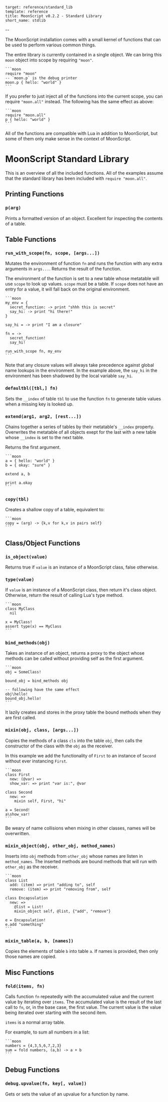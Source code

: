     target: reference/standard_lib
    template: reference
    title: MoonScript v0.2.2 - Standard Library
    short_name: stdlib
--

The MoonScript installation comes with a small kernel of functions that can be
used to perform various common things.

The entire library is currently contained in a single object. We can bring this
`moon` object into scope by requiring `"moon"`.

    ```moon
    require "moon"
    -- `moon.p` is the debug printer
    moon.p { hello: "world" }
    ```

If you prefer to just inject all of the functions into the current scope, you
can require `"moon.all"` instead. The following has the same effect as above:

    ```moon
    require "moon.all"
    p { hello: "world" }
    ```

All of the functions are compatible with Lua in addition to MoonScript, but
some of them only make sense in the context of MoonScript.


# MoonScript Standard Library

This is an overview of all the included functions.
All of the examples assume that the standard library has been included with
`require "moon.all"`.

## Printing Functions

### `p(arg)`

Prints a formatted version of an object. Excellent for inspecting the contents
of a table.


## Table Functions

### `run_with_scope(fn, scope, [args...])`

Mutates the environment of function `fn` and runs the function with any extra
arguments in `args...`. Returns the result of the function.

The environment of the function is set to a new table whose metatable will use
`scope` to look up values. `scope` must be a table. If `scope` does not have an
entry for a value, it will fall back on the original environment.

    ```moon
    my_env = {
      secret_function: -> print "shhh this is secret"
      say_hi: -> print "hi there!"
    }

    say_hi = -> print "I am a closure"

    fn = ->
      secret_function!
      say_hi!

    run_with_scope fn, my_env
    ```


Note that any closure values will always take precedence against global name
lookups in the environment. In the example above, the `say_hi` in the
environment has been shadowed by the local variable `say_hi`.

### `defaultbl([tbl,] fn)`

Sets the `__index` of table `tbl` to use the function `fn` to generate table
values when a missing key is looked up.

### `extend(arg1, arg2, [rest...])`

Chains together a series of tables by their metatable's `__index` property.
Overwrites the metatable of all objects exept for the last with a new table
whose `__index` is set to the next table.

Returns the first argument.

    ```moon
    a = { hello: "world" }
    b = { okay: "sure" }

    extend a, b

    print a.okay
    ```

### `copy(tbl)`

Creates a shallow copy of a table, equivalent to:

    ```moon
    copy = (arg) -> {k,v for k,v in pairs self}
    ```

## Class/Object Functions

### `is_object(value)`

Returns true if `value` is an instance of a MoonScript class, false otherwise.

### `type(value)`

If `value` is an instance of a MoonScript class, then return it's class object.
Otherwise, return the result of calling Lua's type method.

    ```moon
    class MyClass
      nil

    x = MyClass!
    assert type(x) == MyClass
    ```

### `bind_methods(obj)`

Takes an instance of an object, returns a proxy to the object whose methods can
be called without providing self as the first argument.

    ```moon
    obj = SomeClass!

    bound_obj = bind_methods obj

    -- following have the same effect
    obj\hello!
    bound_obj.hello!
    ```

It lazily creates and stores in the proxy table the bound methods when they
are first called.

### `mixin(obj, class, [args...])`

Copies the methods of a class `cls` into the table `obj`, then calls the
constructor of the class with the `obj` as the receiver.

In this example we add the functionality of `First` to an instance of `Second`
without ever instancing `First`.

    ```moon
    class First
      new: (@var) =>
      show_var: => print "var is:", @var

    class Second
      new: =>
        mixin self, First, "hi"

    a = Second!
    a\show_var!
    ```

Be weary of name collisions when mixing in other classes, names will be
overwritten.

### `mixin_object(obj, other_obj, method_names)`

Inserts into `obj` methods from `other_obj` whose names are listen in
`method_names`. The inserted methods are bound methods that will run with
`other_obj` as the receiver.

    ```moon
    class List 
      add: (item) => print "adding to", self
      remove: (item) => print "removing from", self

    class Encapsulation
      new: =>
        @list = List!
        mixin_object self, @list, {"add", "remove"}

    e = Encapsulation!
    e.add "something"
    ```

### `mixin_table(a, b, [names])`

Copies the elements of table `b` into table `a`. If names is provided, then
only those names are copied.

## Misc Functions

### `fold(items, fn)`

Calls function `fn` repeatedly with the accumulated value and the current value
by iterating over `items`. The accumulated value is the result of the last call
to `fn`, or, in the base case, the first value. The current value is the value
being iterated over starting with the second item.

`items` is a normal array table.

For example, to sum all numbers in a list:

    ```moon
    numbers = {4,3,5,6,7,2,3}
    sum = fold numbers, (a,b) -> a + b
    ```

## Debug Functions

### `debug.upvalue(fn, key[, value])`

Gets or sets the value of an upvalue for a function by name.
